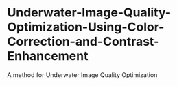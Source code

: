 # Underwater-Image-Quality-Optimization-Using-Color-Correction-and-Contrast-Enhancement
A method for Underwater Image Quality Optimization
